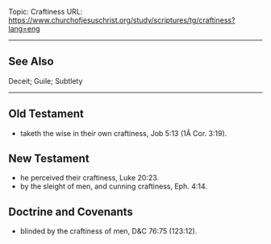 Topic: Craftiness
URL: https://www.churchofjesuschrist.org/study/scriptures/tg/craftiness?lang=eng

---

## See Also

Deceit; Guile; Subtlety

---

## Old Testament

- taketh the wise in their own craftiness, Job 5:13 (1Â Cor. 3:19).

## New Testament

- he perceived their craftiness, Luke 20:23.
- by the sleight of men, and cunning craftiness, Eph. 4:14.

## Doctrine and Covenants

- blinded by the craftiness of men, D&C 76:75 (123:12).

